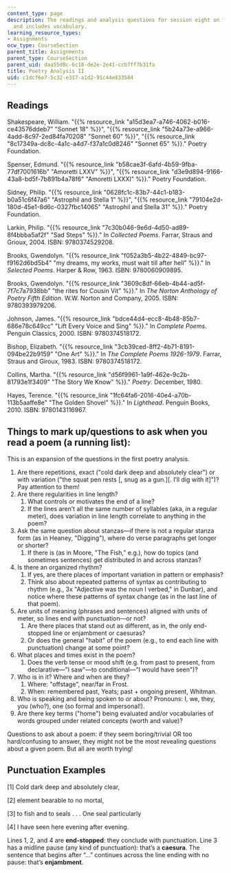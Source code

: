 ```yaml
---
content_type: page
description: The readings and analysis questions for session eight on forms of poetry
  and includes vocabulary.
learning_resource_types:
- Assignments
ocw_type: CourseSection
parent_title: Assignments
parent_type: CourseSection
parent_uid: daa55d0c-6c18-de2e-2e41-ccb7ff7b31fa
title: Poetry Analysis II
uid: c1dcf6e7-5c32-e317-a1d2-91c44e833504
---
```


Readings
--------

Shakespeare, William. "{{% resource_link "a15d3ea7-a746-4062-b016-ce43576ddeb7" "Sonnet 18" %}}", "{{% resource_link "5b24a73e-a966-4add-8c97-2ed84fa70208" "Sonnet 60" %}}", "{{% resource_link "8c17349a-dc8c-4a1c-a4d7-f37a1c0d8246" "Sonnet 65" %}}." Poetry Foundation.

Spenser, Edmund. "{{% resource_link "b58cae3f-6afd-4b59-9fba-77df7001616b" "Amoretti LXXV" %}}", "{{% resource_link "d3e9d894-9166-43a8-bd5f-7b891b4a78f6" "Amoretti LXXXI" %}}." Poetry Foundation.

Sidney, Philip. "{{% resource_link "0628fc1c-83b7-44c1-b183-b0a51c6f47a6" "Astrophil and Stella 1" %}}", "{{% resource_link "79104e2d-180d-45e1-8d6c-0327fbc14065" "Astrophil and Stella 31" %}}." Poetry Foundation.

Larkin, Philip. "{{% resource_link "7c30b046-9e6d-4d50-ad89-8f4bbba5af2f" "Sad Steps" %}}." In _Collected Poems_. Farrar, Straus and Grioux, 2004. ISBN: 9780374529208.

Brooks, Gwendolyn. "{{% resource_link "f052a3b5-4b22-4849-bc97-f9162d6bd5b4" "my dreams, my works, must wait till after hell" %}}." In _Selected Poems_. Harper & Row, 1963. ISBN: 9780060909895.

Brooks, Gwendolyn. "{{% resource_link "3609c8df-66eb-4b44-ad5f-7f7c7a7938bb" "the rites for Cousin Vit" %}}." In _The Norton Anthology of Poetry Fifth Edition_. W.W. Norton and Company, 2005. ISBN: 9780393979206.

Johnson, James. "{{% resource_link "bdce44d4-ecc8-4b48-85b7-686e78c649cc" "Lift Every Voice and Sing" %}}." In _Complete Poems_. Penguin Classics, 2000. ISBN: 9780374518172.

Bishop, Elizabeth. "{{% resource_link "3cb39ced-8ff2-4b71-8191-094be22b9159" "One Art" %}}." In _The Complete Poems 1926-1979_. Farrar, Straus and Giroux, 1983. ISBN: 9780374518172.

Collins, Martha. "{{% resource_link "d56f9961-1a9f-462e-9c2b-81793e1f3409" "The Story We Know" %}}." _Poetry_. December, 1980.

Hayes, Terence. "{{% resource_link "1fc64fa6-2016-40e4-a70b-113b5aaffe8e" "The Golden Shovel" %}}." In _Lighthead_. Penguin Books, 2010. ISBN: 9780143116967.

Things to mark up/questions to ask when you read a poem (a running list):
-------------------------------------------------------------------------

This is an expansion of the questions in the first poetry analysis.

1.  Are there repetitions, exact ("cold dark deep and absolutely clear") or with variation ("the squat pen rests \[, snug as a gun.\]\[. I’ll dig with it\]")? Pay attention to them!
2.  Are there regularities in line length?
    1.  What controls or motivates the end of a line?
    2.  If the lines aren’t all the same number of syllables (aka, in a regular meter), does variation in line length correlate to anything in the poem?
3.  Ask the same question about stanzas—if there is not a regular stanza form (as in Heaney, "Digging"), where do verse paragraphs get longer or shorter?
    1.  If there is (as in Moore, "The Fish," e.g.), how do topics (and sometimes sentences) get distributed in and across stanzas?
4.  Is there an organized rhythm?
    1.  If yes, are there places of important variation in pattern or emphasis?
    2.  Think also about repeated patterns of syntax as contributing to rhythm (e.g., 3x "Adjective was the noun I verbed," in Dunbar), and notice where these patterns of syntax change (as in the last line of that poem).
5.  Are units of meaning (phrases and sentences) aligned with units of meter, so lines end with punctuation—or not?
    1.  Are there places that stand out as different, as in, the only end-stopped line or enjambment or caesuras?
    2.  Or does the general "habit" of the poem (e.g., to end each line with punctuation) change at some point?
6.  What places and times exist in the poem?
    1.  Does the verb tense or mood shift (e.g. from past to present, from declarative—"I saw"—to conditional—"I would have seen")?
7.  Who is in it? Where and when are they?
    1.  Where: "offstage", near/far in Frost.
    2.  When: remembered past, Yeats; past + ongoing present, Whitman.
8.  Who is speaking and being spoken to or about? Pronouns: I, we, they, you (who?), one (so formal and impersonal!).
9.  Are there key terms ("home") being evaluated and/or vocabularies of words grouped under related concepts (worth and value)?

Questions to ask about a poem: if they seem boring/trivial OR too hard/confusing to answer, they might not be the most revealing questions about a given poem. But all are worth trying!

Punctuation Examples
--------------------

\[1\] Cold dark deep and absolutely clear,

\[2\] element bearable to no mortal,

\[3\] to fish and to seals . . . One seal particularly

\[4\] I have seen here evening after evening.

Lines 1, 2, and 4 are **end-stopped**: they conclude with punctuation. Line 3 has a midline pause (any kind of punctuation): that’s a **caesura**. The sentence that begins after “…” continues across the line ending with no pause: that’s **enjambment**.
